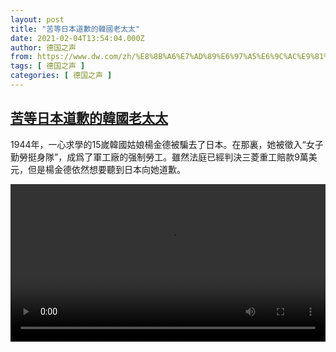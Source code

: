```yaml
---
layout: post
title: "苦等日本道歉的韓國老太太"
date: 2021-02-04T13:54:04.000Z
author: 德国之声
from: https://www.dw.com/zh/%E8%8B%A6%E7%AD%89%E6%97%A5%E6%9C%AC%E9%81%93%E6%AD%89%E7%9A%84%E9%9F%93%E5%9C%8B%E8%80%81%E5%A4%AA%E5%A4%AA/a-56455542
tags: [ 德国之声 ]
categories: [ 德国之声 ]
---
```

<!--1612446844000-->
[苦等日本道歉的韓國老太太](https://www.dw.com/zh/%E8%8B%A6%E7%AD%89%E6%97%A5%E6%9C%AC%E9%81%93%E6%AD%89%E7%9A%84%E9%9F%93%E5%9C%8B%E8%80%81%E5%A4%AA%E5%A4%AA/a-56455542)
------

<div>
<p>1944年，一心求學的15嵗韓國姑娘楊金德被騙去了日本。在那裏，她被徵入“女子勤勞挺身隊”，成爲了軍工廠的强制勞工。雖然法庭已經判決三菱重工賠款9萬美元，但是楊金德依然想要聽到日本向她道歉。</small></p><video src="https://tvdownloaddw-a.akamaihd.net/dwtv_video/flv/vdt_zh/2021/bchi210204_001_0310aww2koreak_sd_sor.mp4" controls style="width:100%"></video>
</div>
